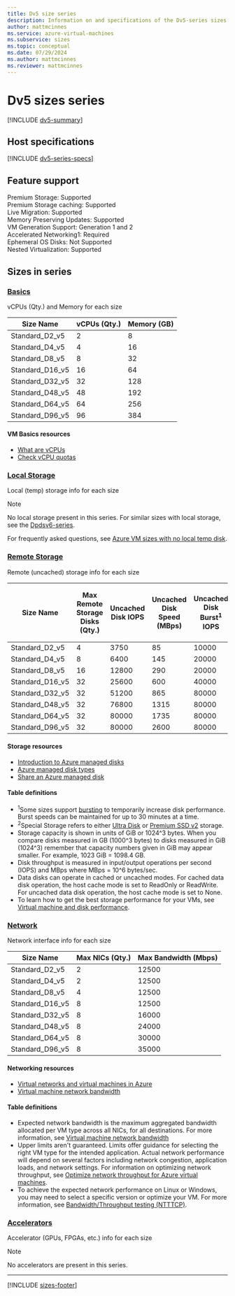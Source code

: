 ```yaml
---
title: Dv5 size series
description: Information on and specifications of the Dv5-series sizes
author: mattmcinnes
ms.service: azure-virtual-machines
ms.subservice: sizes
ms.topic: conceptual
ms.date: 07/29/2024
ms.author: mattmcinnes
ms.reviewer: mattmcinnes
---
```


# Dv5 sizes series

[!INCLUDE [dv5-summary](./includes/dv5-series-summary.md)]

## Host specifications
[!INCLUDE [dv5-series-specs](./includes/dv5-series-specs.md)]

## Feature support

Premium Storage: Supported<br>
Premium Storage caching: Supported<br>
Live Migration: Supported<br>
Memory Preserving Updates: Supported<br>
VM Generation Support: Generation 1 and 2<br>
Accelerated Networking1: Required<br>
Ephemeral OS Disks: Not Supported<br>
Nested Virtualization: Supported<br>

## Sizes in series

### [Basics](#tab/sizebasic)

vCPUs (Qty.) and Memory for each size

| Size Name | vCPUs (Qty.) | Memory (GB) |
| --- | --- | --- |
| Standard_D2_v5 | 2 | 8 |
| Standard_D4_v5 | 4 | 16 |
| Standard_D8_v5 | 8 | 32 |
| Standard_D16_v5 | 16 | 64 |
| Standard_D32_v5 | 32 | 128 |
| Standard_D48_v5 | 48 | 192 |
| Standard_D64_v5 | 64 | 256 |
| Standard_D96_v5 | 96 | 384 |

#### VM Basics resources
- [What are vCPUs](../../../virtual-machines/managed-disks-overview.md)
- [Check vCPU quotas](../../../virtual-machines/quotas.md)

### [Local Storage](#tab/sizestoragelocal)

Local (temp) storage info for each size

> [!NOTE]
> No local storage present in this series. For similar sizes with local storage, see the [Dpdsv6-series](./dpdsv6-series.md).
>
> For frequently asked questions, see [Azure VM sizes with no local temp disk](../../azure-vms-no-temp-disk.yml).



### [Remote Storage](#tab/sizestorageremote)

Remote (uncached) storage info for each size

| Size Name | Max Remote Storage Disks (Qty.) | Uncached Disk IOPS | Uncached Disk Speed (MBps) | Uncached Disk Burst<sup>1</sup> IOPS | Uncached Disk Burst<sup>1</sup> Speed (MBps) | Uncached Special<sup>2</sup> Disk IOPS | Uncached Special<sup>2</sup> Disk Speed (MBps) | Uncached Burst<sup>1</sup> Special<sup>2</sup> Disk IOPS | Uncached Burst<sup>1</sup> Special<sup>2</sup> Disk Speed (MBps) |
| --- | --- | --- | --- | --- | --- | --- | --- | --- | --- |
| Standard_D2_v5 | 4 | 3750 | 85 | 10000 | 1200 |  |  |  |  |
| Standard_D4_v5 | 8 | 6400 | 145 | 20000 | 1200 |  |  |  |  |
| Standard_D8_v5 | 16 | 12800 | 290 | 20000 | 1200 |  |  |  |  |
| Standard_D16_v5 | 32 | 25600 | 600 | 40000 | 1200 |  |  |  |  |
| Standard_D32_v5 | 32 | 51200 | 865 | 80000 | 2000 |  |  |  |  |
| Standard_D48_v5 | 32 | 76800 | 1315 | 80000 | 3000 |  |  |  |  |
| Standard_D64_v5 | 32 | 80000 | 1735 | 80000 | 3000 |  |  |  |  |
| Standard_D96_v5 | 32 | 80000 | 2600 | 80000 | 4000 |  |  |  |  |

#### Storage resources
- [Introduction to Azure managed disks](../../../virtual-machines/managed-disks-overview.md)
- [Azure managed disk types](../../../virtual-machines/disks-types.md)
- [Share an Azure managed disk](../../../virtual-machines/disks-shared.md)

#### Table definitions
- <sup>1</sup>Some sizes support [bursting](../../disk-bursting.md) to temporarily increase disk performance. Burst speeds can be maintained for up to 30 minutes at a time.
- <sup>2</sup>Special Storage refers to either [Ultra Disk](../../../virtual-machines/disks-enable-ultra-ssd.md) or [Premium SSD v2](../../../virtual-machines/disks-deploy-premium-v2.md) storage.
- Storage capacity is shown in units of GiB or 1024^3 bytes. When you compare disks measured in GB (1000^3 bytes) to disks measured in GiB (1024^3) remember that capacity numbers given in GiB may appear smaller. For example, 1023 GiB = 1098.4 GB.
- Disk throughput is measured in input/output operations per second (IOPS) and MBps where MBps = 10^6 bytes/sec.
- Data disks can operate in cached or uncached modes. For cached data disk operation, the host cache mode is set to ReadOnly or ReadWrite. For uncached data disk operation, the host cache mode is set to None.
- To learn how to get the best storage performance for your VMs, see [Virtual machine and disk performance](../../../virtual-machines/disks-performance.md).


### [Network](#tab/sizenetwork)

Network interface info for each size

| Size Name | Max NICs (Qty.) | Max Bandwidth (Mbps) |
| --- | --- | --- |
| Standard_D2_v5 | 2 | 12500 |
| Standard_D4_v5 | 2 | 12500 |
| Standard_D8_v5 | 4 | 12500 |
| Standard_D16_v5 | 8 | 12500 |
| Standard_D32_v5 | 8 | 16000 |
| Standard_D48_v5 | 8 | 24000 |
| Standard_D64_v5 | 8 | 30000 |
| Standard_D96_v5 | 8 | 35000 |

#### Networking resources
- [Virtual networks and virtual machines in Azure](../../../virtual-network/network-overview.md)
- [Virtual machine network bandwidth](../../../virtual-network/virtual-machine-network-throughput.md)

#### Table definitions
- Expected network bandwidth is the maximum aggregated bandwidth allocated per VM type across all NICs, for all destinations. For more information, see [Virtual machine network bandwidth](../../../virtual-network/virtual-machine-network-throughput.md)
- Upper limits aren't guaranteed. Limits offer guidance for selecting the right VM type for the intended application. Actual network performance will depend on several factors including network congestion, application loads, and network settings. For information on optimizing network throughput, see [Optimize network throughput for Azure virtual machines](../../../virtual-network/virtual-network-optimize-network-bandwidth.md). 
-  To achieve the expected network performance on Linux or Windows, you may need to select a specific version or optimize your VM. For more information, see [Bandwidth/Throughput testing (NTTTCP)](../../../virtual-network/virtual-network-bandwidth-testing.md).

### [Accelerators](#tab/sizeaccelerators)

Accelerator (GPUs, FPGAs, etc.) info for each size

> [!NOTE]
> No accelerators are present in this series.

---

[!INCLUDE [sizes-footer](../includes/sizes-footer.md)]
